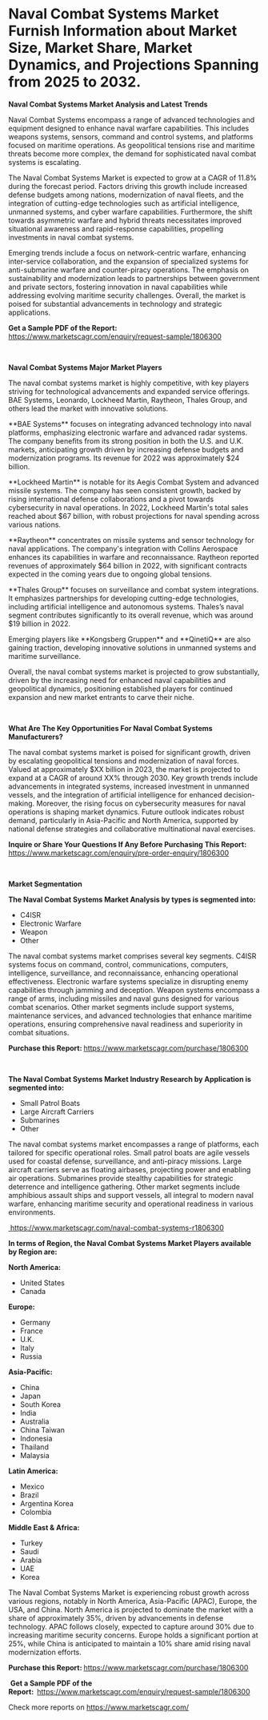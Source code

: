 <p><h1>Naval Combat Systems Market Furnish Information about Market Size, Market Share, Market Dynamics, and Projections Spanning from 2025 to 2032.</h1></p><p><strong>Naval Combat Systems Market Analysis and Latest Trends</strong></p>
<p><p>Naval Combat Systems encompass a range of advanced technologies and equipment designed to enhance naval warfare capabilities. This includes weapons systems, sensors, command and control systems, and platforms focused on maritime operations. As geopolitical tensions rise and maritime threats become more complex, the demand for sophisticated naval combat systems is escalating.</p><p>The Naval Combat Systems Market is expected to grow at a CAGR of 11.8% during the forecast period. Factors driving this growth include increased defense budgets among nations, modernization of naval fleets, and the integration of cutting-edge technologies such as artificial intelligence, unmanned systems, and cyber warfare capabilities. Furthermore, the shift towards asymmetric warfare and hybrid threats necessitates improved situational awareness and rapid-response capabilities, propelling investments in naval combat systems.</p><p>Emerging trends include a focus on network-centric warfare, enhancing inter-service collaboration, and the expansion of specialized systems for anti-submarine warfare and counter-piracy operations. The emphasis on sustainability and modernization leads to partnerships between government and private sectors, fostering innovation in naval capabilities while addressing evolving maritime security challenges. Overall, the market is poised for substantial advancements in technology and strategic applications.</p></p>
<p><strong>Get a Sample PDF of the Report:&nbsp;</strong> <a href="https://www.marketscagr.com/enquiry/request-sample/1806300?utm_campaign=2991&utm_medium=2&utm_source=Github&utm_content=ia&utm_term=11042025&utm_id=naval-combat-systems">https://www.marketscagr.com/enquiry/request-sample/1806300</a></p>
<p>&nbsp;</p>
<p><strong>Naval Combat Systems Major Market Players</strong></p>
<p><p>The naval combat systems market is highly competitive, with key players striving for technological advancements and expanded service offerings. BAE Systems, Leonardo, Lockheed Martin, Raytheon, Thales Group, and others lead the market with innovative solutions.</p><p>**BAE Systems** focuses on integrating advanced technology into naval platforms, emphasizing electronic warfare and advanced radar systems. The company benefits from its strong position in both the U.S. and U.K. markets, anticipating growth driven by increasing defense budgets and modernization programs. Its revenue for 2022 was approximately $24 billion.</p><p>**Lockheed Martin** is notable for its Aegis Combat System and advanced missile systems. The company has seen consistent growth, backed by rising international defense collaborations and a pivot towards cybersecurity in naval operations. In 2022, Lockheed Martin's total sales reached about $67 billion, with robust projections for naval spending across various nations.</p><p>**Raytheon** concentrates on missile systems and sensor technology for naval applications. The company's integration with Collins Aerospace enhances its capabilities in warfare and reconnaissance. Raytheon reported revenues of approximately $64 billion in 2022, with significant contracts expected in the coming years due to ongoing global tensions.</p><p>**Thales Group** focuses on surveillance and combat system integrations. It emphasizes partnerships for developing cutting-edge technologies, including artificial intelligence and autonomous systems. Thales’s naval segment contributes significantly to its overall revenue, which was around $19 billion in 2022.</p><p>Emerging players like **Kongsberg Gruppen** and **QinetiQ** are also gaining traction, developing innovative solutions in unmanned systems and maritime surveillance.</p><p>Overall, the naval combat systems market is projected to grow substantially, driven by the increasing need for enhanced naval capabilities and geopolitical dynamics, positioning established players for continued expansion and new market entrants to carve their niche.</p></p>
<p>&nbsp;</p>
<p><strong>What Are The Key Opportunities For Naval Combat Systems Manufacturers?</strong></p>
<p><p>The naval combat systems market is poised for significant growth, driven by escalating geopolitical tensions and modernization of naval forces. Valued at approximately $XX billion in 2023, the market is projected to expand at a CAGR of around XX% through 2030. Key growth trends include advancements in integrated systems, increased investment in unmanned vessels, and the integration of artificial intelligence for enhanced decision-making. Moreover, the rising focus on cybersecurity measures for naval operations is shaping market dynamics. Future outlook indicates robust demand, particularly in Asia-Pacific and North America, supported by national defense strategies and collaborative multinational naval exercises.</p></p>
<p><strong>Inquire or Share Your Questions If Any Before Purchasing This Report:</strong> <a href="https://www.marketscagr.com/enquiry/pre-order-enquiry/1806300?utm_campaign=2991&utm_medium=2&utm_source=Github&utm_content=ia&utm_term=11042025&utm_id=naval-combat-systems">https://www.marketscagr.com/enquiry/pre-order-enquiry/1806300</a></p>
<p>&nbsp;</p>
<p><strong>Market Segmentation</strong></p>
<p><strong>The Naval Combat Systems Market Analysis by types is segmented into:</strong></p>
<p><ul><li>C4ISR</li><li>Electronic Warfare</li><li>Weapon</li><li>Other</li></ul></p>
<p><p>The naval combat systems market comprises several key segments. C4ISR systems focus on command, control, communications, computers, intelligence, surveillance, and reconnaissance, enhancing operational effectiveness. Electronic warfare systems specialize in disrupting enemy capabilities through jamming and deception. Weapon systems encompass a range of arms, including missiles and naval guns designed for various combat scenarios. Other market segments include support systems, maintenance services, and advanced technologies that enhance maritime operations, ensuring comprehensive naval readiness and superiority in combat situations.</p></p>
<p><strong>Purchase this Report:&nbsp;</strong><a href="https://www.marketscagr.com/purchase/1806300?utm_campaign=2991&utm_medium=2&utm_source=Github&utm_content=ia&utm_term=11042025&utm_id=naval-combat-systems">https://www.marketscagr.com/purchase/1806300</a></p>
<p>&nbsp;</p>
<p><strong>The Naval Combat Systems Market Industry Research by Application is segmented into:</strong></p>
<p><ul><li>Small Patrol Boats</li><li>Large Aircraft Carriers</li><li>Submarines</li><li>Other</li></ul></p>
<p><p>The naval combat systems market encompasses a range of platforms, each tailored for specific operational roles. Small patrol boats are agile vessels used for coastal defense, surveillance, and anti-piracy missions. Large aircraft carriers serve as floating airbases, projecting power and enabling air operations. Submarines provide stealthy capabilities for strategic deterrence and intelligence gathering. Other market segments include amphibious assault ships and support vessels, all integral to modern naval warfare, enhancing maritime security and operational readiness in various environments.</p></p>
<p><a href="https://www.marketscagr.com/naval-combat-systems-r1806300?utm_campaign=2991&utm_medium=2&utm_source=Github&utm_content=ia&utm_term=11042025&utm_id=naval-combat-systems">&nbsp;https://www.marketscagr.com/naval-combat-systems-r1806300</a></p>
<p><strong>In terms of Region, the Naval Combat Systems Market Players available by Region are:</strong></p>
<p>
    <p> <strong> North America: </strong>
        <ul>
            <li>United States</li>
            <li>Canada</li>
        </ul>
        </p> 
    <p> <strong> Europe: </strong>
        <ul>
            <li>Germany</li>
            <li>France</li>
            <li>U.K.</li>
            <li>Italy</li>
            <li>Russia</li>
        </ul>
        </p> 
    <p> <strong> Asia-Pacific: </strong>
        <ul>
            <li>China</li>
            <li>Japan</li>
            <li>South Korea</li>
            <li>India</li>
            <li>Australia</li>
            <li>China Taiwan</li>
            <li>Indonesia</li>
            <li>Thailand</li>
            <li>Malaysia</li>
        </ul>
        </p> 
    <p> <strong> Latin America: </strong>
        <ul>
            <li>Mexico</li>
            <li>Brazil</li>
            <li>Argentina Korea</li>
            <li>Colombia</li>
        </ul>
        </p> 
    <p> <strong> Middle East & Africa: </strong>
        <ul>
            <li>Turkey</li>
            <li>Saudi</li>
            <li>Arabia</li>
            <li>UAE</li>
            <li>Korea</li>
        </ul>
    </p>
    </p>
<p><p>The Naval Combat Systems Market is experiencing robust growth across various regions, notably in North America, Asia-Pacific (APAC), Europe, the USA, and China. North America is projected to dominate the market with a share of approximately 35%, driven by advancements in defense technology. APAC follows closely, expected to capture around 30% due to increasing maritime security concerns. Europe holds a significant portion at 25%, while China is anticipated to maintain a 10% share amid rising naval modernization efforts.</p></p>
<p><strong>Purchase this Report: </strong><a href="https://www.marketscagr.com/purchase/1806300?utm_campaign=2991&utm_medium=2&utm_source=Github&utm_content=ia&utm_term=11042025&utm_id=naval-combat-systems">https://www.marketscagr.com/purchase/1806300</a></p>
<p>&nbsp;<strong>Get a Sample PDF of the Report:&nbsp;&nbsp;</strong><a href="https://www.marketscagr.com/enquiry/request-sample/1806300?utm_campaign=2991&utm_medium=2&utm_source=Github&utm_content=ia&utm_term=11042025&utm_id=naval-combat-systems">https://www.marketscagr.com/enquiry/request-sample/1806300</a></p>
<p><strong></strong></p>
<p>Check more reports on <a href="https://www.marketscagr.com/?utm_campaign=2991&utm_medium=2&utm_source=Github&utm_content=ia&utm_term=11042025&utm_id=naval-combat-systems">https://www.marketscagr.com/</a></p>